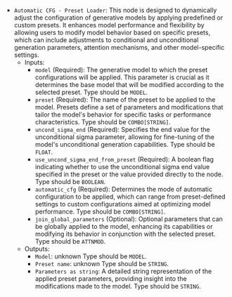 - `Automatic CFG - Preset Loader`: This node is designed to dynamically adjust the configuration of generative models by applying predefined or custom presets. It enhances model performance and flexibility by allowing users to modify model behavior based on specific presets, which can include adjustments to conditional and unconditional generation parameters, attention mechanisms, and other model-specific settings.
    - Inputs:
        - `model` (Required): The generative model to which the preset configurations will be applied. This parameter is crucial as it determines the base model that will be modified according to the selected preset. Type should be `MODEL`.
        - `preset` (Required): The name of the preset to be applied to the model. Presets define a set of parameters and modifications that tailor the model's behavior for specific tasks or performance characteristics. Type should be `COMBO[STRING]`.
        - `uncond_sigma_end` (Required): Specifies the end value for the unconditional sigma parameter, allowing for fine-tuning of the model's unconditional generation capabilities. Type should be `FLOAT`.
        - `use_uncond_sigma_end_from_preset` (Required): A boolean flag indicating whether to use the unconditional sigma end value specified in the preset or the value provided directly to the node. Type should be `BOOLEAN`.
        - `automatic_cfg` (Required): Determines the mode of automatic configuration to be applied, which can range from preset-defined settings to custom configurations aimed at optimizing model performance. Type should be `COMBO[STRING]`.
        - `join_global_parameters` (Optional): Optional parameters that can be globally applied to the model, enhancing its capabilities or modifying its behavior in conjunction with the selected preset. Type should be `ATTNMOD`.
    - Outputs:
        - `Model`: unknown Type should be `MODEL`.
        - `Preset name`: unknown Type should be `STRING`.
        - `Parameters as string`: A detailed string representation of the applied preset parameters, providing insight into the modifications made to the model. Type should be `STRING`.
